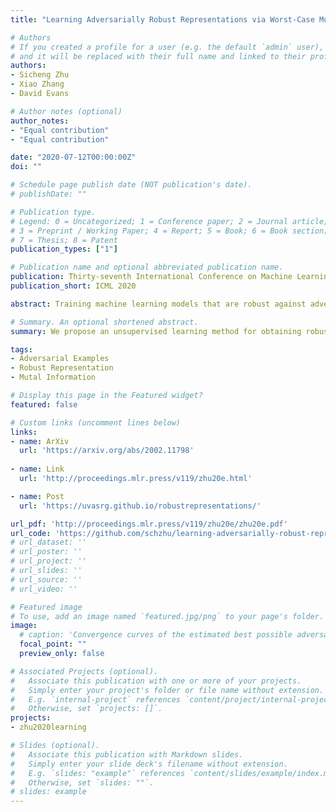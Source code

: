 ```yaml
---
title: "Learning Adversarially Robust Representations via Worst-Case Mutual Information Maximization"

# Authors
# If you created a profile for a user (e.g. the default `admin` user), write the username (folder name) here 
# and it will be replaced with their full name and linked to their profile.
authors:
- Sicheng Zhu
- Xiao Zhang
- David Evans

# Author notes (optional)
author_notes:
- "Equal contribution"
- "Equal contribution"

date: "2020-07-12T00:00:00Z"
doi: ""

# Schedule page publish date (NOT publication's date).
# publishDate: ""

# Publication type.
# Legend: 0 = Uncategorized; 1 = Conference paper; 2 = Journal article;
# 3 = Preprint / Working Paper; 4 = Report; 5 = Book; 6 = Book section;
# 7 = Thesis; 8 = Patent
publication_types: ["1"]

# Publication name and optional abbreviated publication name.
publication: Thirty-seventh International Conference on Machine Learning
publication_short: ICML 2020

abstract: Training machine learning models that are robust against adversarial inputs poses seemingly insurmountable challenges. To better understand adversarial robustness, we consider the underlying problem of learning robust representations. We develop a notion of representation vulnerability that captures the maximum change of mutual information between the input and output distributions, under the worst-case input perturbation. Then, we prove a theorem that establishes a lower bound on the minimum adversarial risk that can be achieved for any downstream classifier based on its representation vulnerability. We propose an unsupervised learning method for obtaining intrinsically robust representations by maximizing the worst-case mutual information between the input and output distributions. Experiments on downstream classification tasks support the robustness of the representations found using unsupervised learning with our training principle.

# Summary. An optional shortened abstract.
summary: We propose an unsupervised learning method for obtaining robust representations based on a notion of representation vulnerability.

tags: 
- Adversarial Examples
- Robust Representation
- Mutal Information

# Display this page in the Featured widget?
featured: false

# Custom links (uncomment lines below)
links:
- name: ArXiv
  url: 'https://arxiv.org/abs/2002.11798'
  
- name: Link
  url: 'http://proceedings.mlr.press/v119/zhu20e.html'

- name: Post
  url: 'https://uvasrg.github.io/robustrepresentations/'

url_pdf: 'http://proceedings.mlr.press/v119/zhu20e/zhu20e.pdf'
url_code: 'https://github.com/schzhu/learning-adversarially-robust-representations'
# url_dataset: ''
# url_poster: ''
# url_project: ''
# url_slides: ''
# url_source: ''
# url_video: ''

# Featured image
# To use, add an image named `featured.jpg/png` to your page's folder. 
image:
  # caption: 'Convergence curves of the estimated best possible adversarial risk'
  focal_point: ""
  preview_only: false

# Associated Projects (optional).
#   Associate this publication with one or more of your projects.
#   Simply enter your project's folder or file name without extension.
#   E.g. `internal-project` references `content/project/internal-project/index.md`.
#   Otherwise, set `projects: []`.
projects:
- zhu2020learning

# Slides (optional).
#   Associate this publication with Markdown slides.
#   Simply enter your slide deck's filename without extension.
#   E.g. `slides: "example"` references `content/slides/example/index.md`.
#   Otherwise, set `slides: ""`.
# slides: example
---
```


<!-- {{% callout note %}}
Click the *Cite* button above to demo the feature to enable visitors to import publication metadata into their reference management software.
{{% /callout %}}

{{% callout note %}}
Create your slides in Markdown - click the *Slides* button to check out the example.
{{% /callout %}}

Supplementary notes can be added here, including [code, math, and images](https://wowchemy.com/docs/writing-markdown-latex/). -->
